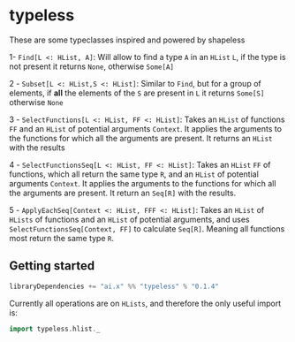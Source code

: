 # typeless

These are some typeclasses inspired and powered by shapeless

1- `Find[L <: HList, A]`: Will allow to find a type `A` in an `HList` `L`, if the type is not present it returns `None`, otherwise `Some[A]`

2 - `Subset[L <: HList,S <: HList]`: Similar to `Find`, but for a group of elements, if **all** the elements of the  `S` are present in `L` it returns `Some[S]` otherwise `None`

3 - `SelectFunctions[L <: HList, FF <: HList]`: Takes an `HList` of functions `FF` and an `HList` of potential arguments `Context`. It applies the arguments to the functions for which all the arguments are present. It returns an `HList` with the results
   
4 - `SelectFunctionsSeq[L <: HList, FF <: HList]`: Takes an `HList` `FF` of functions, which all return the same type `R`, and an `HList` of potential arguments `Context`. It applies the arguments to the functions for which all the arguments are present. It return an `Seq[R]` with the results.

5 - `ApplyEachSeq[Context <: HList, FFF <: HList]`: Takes an `HList` of `HLists` of functions and an `HList` of potential arguments, and uses `SelectFunctionsSeq[Context, FF]` to calculate `Seq[R]`. Meaning all functions most return the same type `R`.

## Getting started

```scala
libraryDependencies += "ai.x" %% "typeless" % "0.1.4"
```

Currently all operations are on `HLists`, and therefore the only useful import is:

```scala
import typeless.hlist._
```
